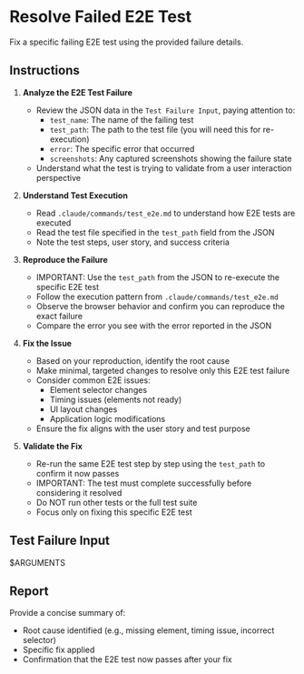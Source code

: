 # Resolve Failed E2E Test

Fix a specific failing E2E test using the provided failure details.

## Instructions

1. **Analyze the E2E Test Failure**
   - Review the JSON data in the `Test Failure Input`, paying attention to:
     - `test_name`: The name of the failing test
     - `test_path`: The path to the test file (you will need this for re-execution)
     - `error`: The specific error that occurred
     - `screenshots`: Any captured screenshots showing the failure state
   - Understand what the test is trying to validate from a user interaction perspective

2. **Understand Test Execution**
   - Read `.claude/commands/test_e2e.md` to understand how E2E tests are executed
   - Read the test file specified in the `test_path` field from the JSON
   - Note the test steps, user story, and success criteria

3. **Reproduce the Failure**
   - IMPORTANT: Use the `test_path` from the JSON to re-execute the specific E2E test
   - Follow the execution pattern from `.claude/commands/test_e2e.md`
   - Observe the browser behavior and confirm you can reproduce the exact failure
   - Compare the error you see with the error reported in the JSON

4. **Fix the Issue**
   - Based on your reproduction, identify the root cause
   - Make minimal, targeted changes to resolve only this E2E test failure
   - Consider common E2E issues:
     - Element selector changes
     - Timing issues (elements not ready)
     - UI layout changes
     - Application logic modifications
   - Ensure the fix aligns with the user story and test purpose

5. **Validate the Fix**
   - Re-run the same E2E test step by step using the `test_path` to confirm it now passes
   - IMPORTANT: The test must complete successfully before considering it resolved
   - Do NOT run other tests or the full test suite
   - Focus only on fixing this specific E2E test

## Test Failure Input

$ARGUMENTS

## Report

Provide a concise summary of:
- Root cause identified (e.g., missing element, timing issue, incorrect selector)
- Specific fix applied
- Confirmation that the E2E test now passes after your fix